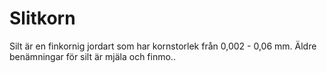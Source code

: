 # Slitkorn

Silt är en finkornig jordart som har kornstorlek från 0,002 - 0,06 mm. Äldre
benämningar för silt är mjäla och finmo..
